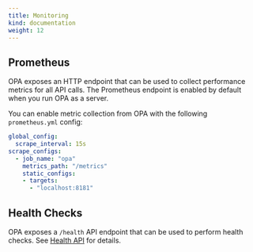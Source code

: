 ```yaml
---
title: Monitoring
kind: documentation
weight: 12
---
```


## Prometheus

OPA exposes an HTTP endpoint that can be used to collect performance metrics
for all API calls. The Prometheus endpoint is enabled by default when you run
OPA as a server.

You can enable metric collection from OPA with the following `prometheus.yml` config:

```yaml
global_config:
  scrape_interval: 15s
scrape_configs:
  - job_name: "opa"
    metrics_path: "/metrics"
    static_configs:
    - targets:
      - "localhost:8181"
```

## Health Checks

OPA exposes a `/health` API endpoint that can be used to perform health checks.
See [Health API](../rest-api#health-api) for details.
